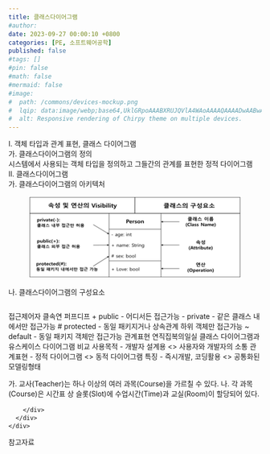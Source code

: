 ```yaml
---
title: 클래스다이어그램
#author: 
date: 2023-09-27 00:00:10 +0800
categories: [PE, 소프트웨어공학]
published: false
#tags: []
#pin: false
#math: false
#mermaid: false
#image:
#  path: /commons/devices-mockup.png
#  lqip: data:image/webp;base64,UklGRpoAAABXRUJQVlA4WAoAAAAQAAAADwAABwAAQUxQSDIAAAARL0AmbZurmr57yyIiqE8oiG0bejIYEQTgqiDA9vqnsUSI6H+oAERp2HZ65qP/VIAWAFZQOCBCAAAA8AEAnQEqEAAIAAVAfCWkAALp8sF8rgRgAP7o9FDvMCkMde9PK7euH5M1m6VWoDXf2FkP3BqV0ZYbO6NA/VFIAAAA
#  alt: Responsive rendering of Chirpy theme on multiple devices.
---
```


<div class="post-wrap">
  <div class="para">
    <div class="para-title">
      I. 객체 타입과 관계 표현, 클래스 다이어그램
    </div>
    <div class="para-cntnt">
      <div class="para">
        <div class="para-title">
          가. 클래스다이어그램의 정의
        </div>
        <div class="para-cntnt">
            시스템에서 사용되는 객체 타입을 정의하고 그들간의 관계를 표현한 정적 다이어그램
        </div>
      </div>
    </div>
  </div>
  
  <div class="para">
    <div class="para-title">
      II. 클래스다이어그램
    </div>
    <div class="para-cntnt">
      <div class="para">
        <div class="para-title">
          가. 클래스다이어그램의 아키텍처
        </div>
        <div class="para-cntnt">
          <figure class="post-figure">
            <img src="/assets/img/posts/클래스다이어그램.png" alt="클래스다이어그램">
<!--            <figcaption>Source: Unveiling the Metaverse: Exploring Emerging Trends, Multifaceted Perspectives, and Future Challenges</figcaption>-->
          </figure>
        </div>
      </div>
      <div class="para">
        <div class="para-title">
          나. 클래스다이어그램의 구성요소
        </div>
        <div class="para-cntnt">
          <table class="post-table">
          </table>
          접근제어자 클속연 퍼프디프
  + public - 어디서든 접근가능
  - private - 같은 클래스 내에서만 접근가능
  # protected - 동일 패키지거나 상속관계 하위 객체만 접근가능
  ~ default - 동일 패키지 객체만 접근가능
관계표현 연직집복의일실
클래스 다이어그램과 유스케이스 다이어그램 비교
  사용목적 - 개발자 설계용 &lt;&gt; 사용자와 개발자의 소통
  관계표현 - 정적 다이어그램 &lt;&gt; 동적 다이어그램
  특징 - 즉시개발, 코딩활용 &lt;&gt; 공통화된 모델링형태

가. 교사(Teacher)는 하나 이상의 여러 과목(Course)을 가르칠 수 있다. 
나. 각 과목(Course)은 시간표 상 슬롯(Slot)에 수업시간(Time)과 교실(Room)이 할당되어 있다. 

        </div>
      </div>
    </div>
  </div>

  <div class="refr-wrap">
    <div class="refr-title">
        참고자료
    </div>
    <ol class="refr-list">
    <!--    <li>(나현식, 최대선) <a target="_blank" href="https://scienceon.kisti.re.kr/commons/util/originalView.do?cn=JAKO202225948430499&oCn=JAKO202225948430499&dbt=JAKO&journal=NJOU00291864">메타버스 보안 위협 요소 및 대응 방안 검토</a></li>-->
    <!--    <li>(M. Uddin, S. Manickam, H. Ullah, M. Obaidat and A. Dandoush) <a target="_blank" href="https://ieeexplore.ieee.org/abstract/document/10138386">Unveiling the Metaverse: Exploring Emerging Trends, Multifaceted Perspectives, and Future Challenges</a></li>-->
    </ol>
  </div>
</div>

